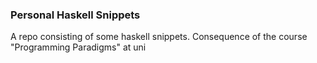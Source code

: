 ### Personal Haskell Snippets

A repo consisting of some haskell snippets. Consequence of the course "Programming Paradigms" at uni
